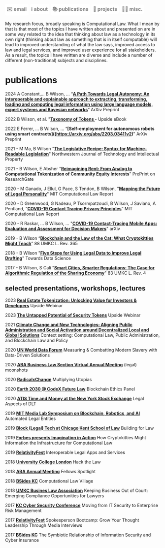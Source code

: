 <a href="mailto:bgw4g5@gmail.com" style="display: inline-block; padding: 5px 5px; font-size: 16px; color: gray; background-color: white; text-align: center; text-decoration: none; border-radius: 5px;">✉️ email</a>  <a href="https://bryangw.me/" style="display: inline-block; padding: 5px 5px; font-size: 16px; color: gray; background-color: white; text-align: center; text-decoration: none; border-radius: 5px;">ℹ️ about</a>  <a href="https://bryangw.me/publications/" style="display: inline-block; padding: 5px 5px; font-size: 16px; color: gray; background-color: white; text-align: center; text-decoration: none; border-radius: 5px;">📚 publications</a>  <a href="https://bryangw.me/projects/" style="display: inline-block; padding: 5px 5px; font-size: 16px; color: gray; background-color: white; text-align: center; text-decoration: none; border-radius: 5px;">🧰 projects</a>  <a href="https://bryangw.me/misc/" style="display: inline-block; padding: 5px 5px; font-size: 16px; color: gray; background-color: white; text-align: center; text-decoration: none; border-radius: 5px;">🏄‍♂️ misc.</a>
----------------

My research focus, broadly speaking is Computational Law. What I mean by that is that most of the topics I have written about and presented on are in some way related to the idea that thinking about law as a technology in its own right (thinking about law as something that is in itself computable) will lead to improved understanding of what the law says, improved access to law and legal services, and improved user experience for all stakeholders. As a result, the topics I have written are diverse and include a number of different (non-traditional) subjects and disciplines.

# publications

2024	A Constant,... B Wilson, … “**[A Path Towards Legal Autonomy: An interoperable and explainable approach to extracting, transforming, loading and computing legal information using large language models, expert systems and Bayesian networks](https://arxiv.org/abs/2403.18537)**” ArXiv Preprint

2022 B Wilson, et al. "**[Taxonomy of Tokens ](https://uploads-ssl.webflow.com/602fa386a0b6705bf095dbce/635a7a8704fcf67b9eb9700b_Upside_Taxonomy-of-Tokens.pdf)** - Upside eBook

2022	E Ferrer, … B Wilson, … “**[Self-employment for autonomous robots using smart contracts]((https://arxiv.org/abs/2203.03411v2)**” ArXiv Preprint

2021 - M Ma, B Wilson "**[The Legislative Recipe: Syntax for Machine-Readable Legislation](https://arxiv.org/abs/2108.08678)**" Northwestern Journal of Technology and Intellectual Property

2021 - B Wilson, E Absher "**[Reimagining Rent: From Analog to Computational Tokenization of Community Equity Interests](https://www.researchgate.net/publication/352522944_Reimagining_Rent_From_Analog_to_Computational_Tokenization_of_Community_Equity_Interests)**" PrePrint on ResearchGate

2020 - M Ganado, J Ellul, G Pace, S Tendon, B Wilson, "**[Mapping the Future of Legal Personality](https://law.mit.edu/pub/mappingthefutureoflegalpersonality)**" MIT Computational Law Report

2020 - D Greenwood, G Nadeau, P Tsormpatzoudi, B Wilson, J Saviano, A Pentland, “**[COVID-19
Contact Tracing Privacy Principles](https://law.mit.edu/pub/commentaryoncovid19contacttracingprivacyprinciples/)**” MIT Computational Law Report

2020 - R Raskar, ... B Wilson, ... "**[COVID-19 Contact-Tracing Mobile Apps: Evaluation and Assessment for Decision Makers](https://arxiv.org/abs/2006.05812)**" arXiv

2019 - B Wilson “**[Blockchain and the Law of the Cat: What Cryptokitties Might Teach](https://heinonline.org/HOL/LandingPage?handle=hein.journals/umkc88&div=19&id=&page=)**” 88 UMKC L.
Rev. 365

2018 - B Wilson "**[Five Steps for Using Legal Data to Improve Legal Drafting](https://towardsdatascience.com/five-steps-for-using-legal-data-to-improve-drafting-e84497ebe986?gi=b1d002a385c0)**" Towards Data Science

2017 - B Wilson, S Cali "**[Smart Cities, Smarter Regulations: The Case for Algorithmic Regulation of the Sharing Economy](https://heinonline.org/HOL/LandingPage?handle=hein.journals/umkc85&div=37&id=&page=)**" 83 UMKC L. Rev. 4

## selected presentations, workshops, lectures
2023 **[Real Estate Tokenization: Unlocking Value for Investors & Developers](https://www.youtube.com/watch?v=fJWi4htgIqs)** Upside Webinar

2023 **[The Untapped Potential of Security Tokens](https://www.youtube.com/watch?v=fJWi4htgIqs)** Upside Webinar

2021 **[Climate Change and New Technologies: Aligning Public Administration and Social Activation around Decentralized Local and Global Solutions](https://ceridap.eu/eventi/pre-cop-2021-climate-change-and-new-technologies-aligning-public-administration-and-social-activation-around-decentralized-local-and-global-solutions/?lng=en)** Context setting: Computational Law, Public Administration, and Blockchain Law and Policy

2020 **[UN World Data Forum](https://www.youtube.com/watch?v=1iDmSXJwClA&list=LL&index=1)** Measuring & Combatting Modern Slavery with Data-Driven Solutions

2020 **[ABA Business Law Section Virtual Annual Meeting](https://www.americanbar.org/content/dam/aba/events/business_law/2020/09/virtual/committee-schedule.pdf)** (legal) moonshots

2020 **[RadicalxChange](http://radicalxchange.org/)** Multiplying Utopias

2020 **[Earth 2030 @ CodeX Future Law](https://www.youtube.com/watch?v=KLdb1qHzcwQ)** Blockchain Ethics Panel

2020 **[ATIS Time and Money at the New York Stock Exchange](https://tam.atis.org/)** Legal Aspects of DLT

2019 **[MIT Media Lab Symposium on Blockchain, Robotics, and AI](https://youtu.be/ReXFCqx5--s?t=26859)** Automated Legal Entities

2019 **[Block (Legal) Tech at Chicago Kent School of Law](https://www.thelawlabchannel.com/dazza-greenwood-and-bryan-wilson-building-for-law)** Building for Law

2019 **[Forbes presents Imagination in Action](https://www.youtube.com/watch?v=dKcTsnk59xU)** How Cryptokitties Might Information the Infrastructure for Computational Law

2019 **[RelativityFest]()** Interoperable Legal Apps and Services

2018 **[University College London]()** Hack the Law

2018 **[ABA Annual Meeting]()** Fellows Spotlight

2018 **[BSides KC]()** Computational Law Village

2018 **[UMKC Busines Law Association]()** Keeping Business Out of Court: Emerging Compliance Opportunities for Lawyers

2017 **[KC Cyber Security Conference]()** Moving from IT Security to Enterprise Risk Management

2017 **[RelativityFest]()** Spokesperson Bootcamp: Grow Your Thought Leadership Through Media Interviews

2017 **[BSides KC]()** The Symbiotic Relationship of Information Security and Cyber Insurance
